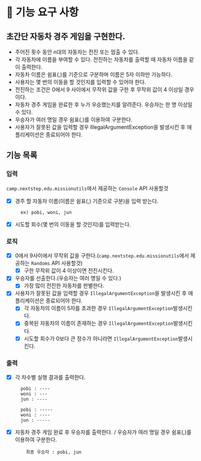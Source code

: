 # 🚀 기능 요구 사항
## 초간단 자동차 경주 게임을 구현한다.

- 주어진 횟수 동안 n대의 자동차는 전진 또는 멈출 수 있다.
- 각 자동차에 이름을 부여할 수 있다. 전진하는 자동차를 출력할 때 자동차 이름을 같이 출력한다.
- 자동차 이름은 쉼표(,)를 기준으로 구분하며 이름은 5자 이하만 가능하다.
- 사용자는 몇 번의 이동을 할 것인지를 입력할 수 있어야 한다.
- 전진하는 조건은 0에서 9 사이에서 무작위 값을 구한 후 무작위 값이 4 이상일 경우이다.
- 자동차 경주 게임을 완료한 후 누가 우승했는지를 알려준다. 우승자는 한 명 이상일 수 있다.
- 우승자가 여러 명일 경우 쉼표(,)를 이용하여 구분한다.
- 사용자가 잘못된 값을 입력할 경우 IllegalArgumentException을 발생시킨 후 애플리케이션은 종료되어야 한다.

## 기능 목록
### 입력
`camp.nextstep.edu.missionutils`에서 제공하는 `Console` API 사용할것
- [x] 경주 할 자동차 이름(이름은 쉼표(,) 기준으로 구분)을 입력 받는다.
  ````
    ex) pobi, woni, jun
  ````
- [x] 시도할 회수(몇 번의 이동을 할 것인지)를 입력받는다.

### 로직
- [x] 0에서 9사이에서 무작위 값을 구한다.(`camp.nextstep.edu.missionutils`에서 제공하는 `Randoms` API 사용할것)
  - [x] 구한 무작위 값이 4 이상이면 전진시킨다.
- [x] 우승자를 선출한다.(우승자는 여러 명일 수 있다.)
  - [x] 가장 많이 전진한 자동차를 판별한다.
- [x] 사용자가 잘못된 값을 입력할 경우 ````IllegalArgumentException````을 발생시킨 후 애플리케이션은 종료되어야 한다.
  - [x] 각 자동차의 이름이 5자를 초과한 경우 `IllegalArgumentException`발생시킨다.
  - [x] 중복된 자동차의 이름이 존재하는 경우 `IllegalArgumentException`발생시킨다.
  - [x] 시도할 회수가 0보다 큰 정수가 아니라면 `IllegalArgumentException`발생시킨다.

### 출력
- [x] 각 차수별 실행 결과를 출력한다.
    ````     
      pobi : ----
      woni : ---
      jun : ----
    
      pobi : -----
      woni : ----
      jun : -----
    ````

- [x] 자동차 경주 게임 완료 후 우승자를 출력한다. / 우승자가 여러 명일 경우 쉼표(,)를 이용하여 구분한다.
  ````
      최종 우승자 : pobi, jun
  ````

